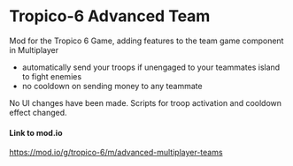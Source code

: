 # Tropico-6 Advanced Team
Mod for the Tropico 6 Game, adding features to the team game component in Multiplayer

- automatically send your troops if unengaged to your teammates island to fight enemies
- no cooldown on sending money to any teammate

No UI changes have been made. 
Scripts for troop activation and cooldown effect changed.

#### Link to mod.io
https://mod.io/g/tropico-6/m/advanced-multiplayer-teams
